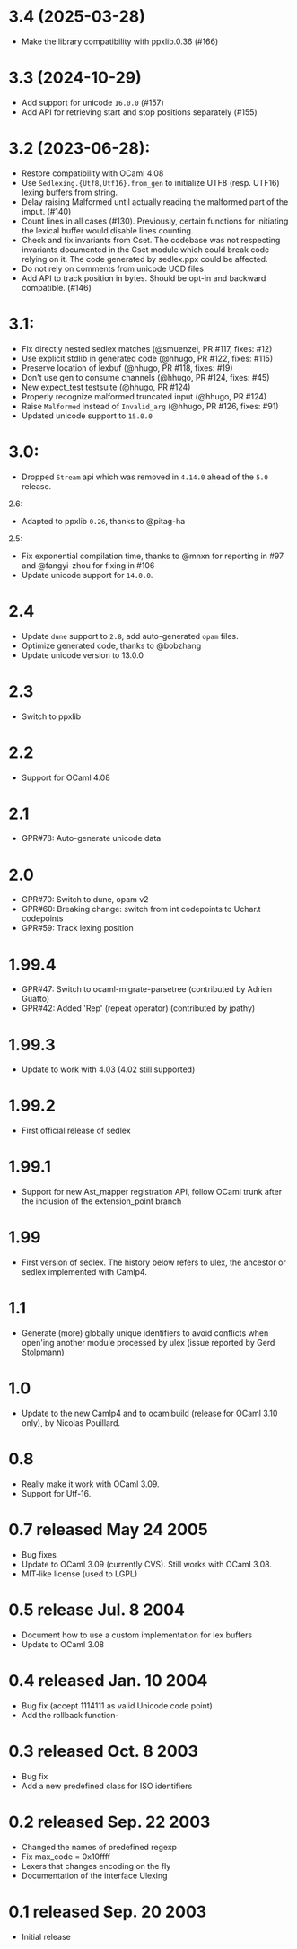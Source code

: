 # 3.4 (2025-03-28)
- Make the library compatibility with ppxlib.0.36 (#166)

# 3.3 (2024-10-29)
- Add support for unicode `16.0.0` (#157)
- Add API for retrieving start and stop positions separately (#155)

# 3.2 (2023-06-28):
- Restore compatibility with OCaml 4.08
- Use `Sedlexing.{Utf8,Utf16}.from_gen` to initialize UTF8 (resp. UTF16) lexing buffers from
  string.
- Delay raising Malformed until actually reading the malformed part of the imput. (#140)
- Count lines in all cases (#130). Previously, certain functions for initiating the
  lexical buffer would disable lines counting.
- Check and fix invariants from Cset. The codebase was not respecting
  invariants documented in the Cset module which could break code
  relying on it. The code generated by sedlex.ppx could be affected.
- Do not rely on comments from unicode UCD files
- Add API to track position in bytes. Should be opt-in and backward compatible. (#146)

# 3.1:
- Fix directly nested sedlex matches (@smuenzel, PR #117, fixes: #12)
- Use explicit stdlib in generated code (@hhugo, PR #122, fixes: #115)
- Preserve location of lexbuf (@hhugo, PR #118, fixes: #19)
- Don't use gen to consume channels (@hhugo, PR #124, fixes: #45)
- New expect_test testsuite (@hhugo, PR #124)
- Properly recognize malformed truncated input (@hhugo, PR #124)
- Raise `Malformed` instead of `Invalid_arg` (@hhugo, PR #126, fixes: #91)
- Updated unicode support to `15.0.0`

# 3.0:
- Dropped `Stream` api which was removed in `4.14.0` ahead of the `5.0`
  release.

2.6:
- Adapted to ppxlib `0.26`, thanks to @pitag-ha

2.5:
- Fix exponential compilation time, thanks to @mnxn for reporting in #97
  and @fangyi-zhou for fixing in #106
- Update unicode support for `14.0.0`.

# 2.4
- Update `dune` support to `2.8`, add auto-generated `opam` files.
- Optimize generated code, thanks to @bobzhang
- Update unicode version to 13.0.0

# 2.3
- Switch to ppxlib

# 2.2
- Support for OCaml 4.08

# 2.1
- GPR#78: Auto-generate unicode data

# 2.0
- GPR#70: Switch to dune, opam v2
- GPR#60: Breaking change: switch from int codepoints to Uchar.t
  codepoints
- GPR#59: Track lexing position

# 1.99.4
- GPR#47: Switch to ocaml-migrate-parsetree (contributed by Adrien Guatto)
- GPR#42: Added 'Rep' (repeat operator) (contributed by jpathy)

# 1.99.3
- Update to work with 4.03 (4.02 still supported)

# 1.99.2
- First official release of sedlex

# 1.99.1
- Support for new Ast_mapper registration API, follow OCaml trunk after
  the inclusion of the extension_point branch

# 1.99
- First version of sedlex.  The history below refers to ulex, the ancestor
  or sedlex implemented with Camlp4.

# 1.1
- Generate (more) globally unique identifiers to avoid conflicts when open'ing another module
  processed by ulex (issue reported by Gerd Stolpmann)

# 1.0
- Update to the new Camlp4 and to ocamlbuild (release for OCaml 3.10
  only), by Nicolas Pouillard.

# 0.8
- Really make it work with OCaml 3.09.
- Support for Utf-16.

# 0.7 released May 24 2005
- Bug fixes
- Update to OCaml 3.09 (currently CVS). Still works with OCaml 3.08.
- MIT-like license (used to LGPL)

# 0.5 release Jul. 8 2004
- Document how to use a custom implementation for lex buffers
- Update to OCaml 3.08

# 0.4 released Jan. 10 2004
- Bug fix (accept 1114111 as valid Unicode code point)
- Add the rollback function-
# 0.3 released Oct. 8 2003
- Bug fix
- Add a new predefined class for ISO identifiers

# 0.2 released Sep. 22 2003
- Changed the names of predefined regexp
- Fix max_code = 0x10ffff
- Lexers that changes encoding on the fly
- Documentation of the interface Ulexing

# 0.1 released Sep. 20 2003
- Initial release

